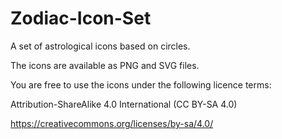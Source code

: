 # Zodiac-Icon-Set
A set of astrological icons based on circles.

The icons are available as PNG and SVG files.

You are free to use the icons under the following 
licence terms:

Attribution-ShareAlike 4.0 International 
(CC BY-SA 4.0)

https://creativecommons.org/licenses/by-sa/4.0/
